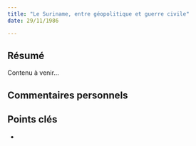 ```yaml
---
title: "Le Suriname, entre géopolitique et guerre civile"
date: 29/11/1986

---
```


## Résumé
Contenu à venir…

## Commentaires personnels

## Points clés
- 
